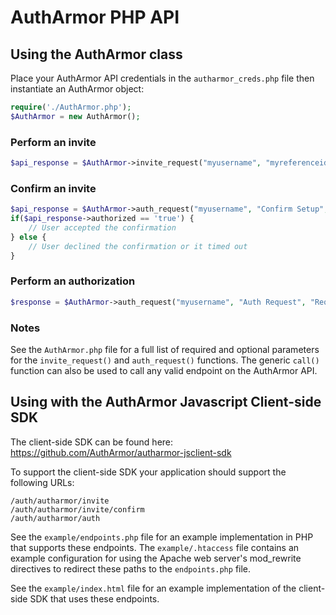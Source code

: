 # AuthArmor PHP API

## Using the AuthArmor class

Place your AuthArmor API credentials in the `autharmor_creds.php` file then instantiate an AuthArmor object:

```php
require('./AuthArmor.php');
$AuthArmor = new AuthArmor();
```

### Perform an invite

```php
$api_response = $AuthArmor->invite_request("myusername", "myreferenceid");
```

### Confirm an invite

```php
$api_response = $AuthArmor->auth_request("myusername", "Confirm Setup", "Please confirm setup has worked");
if($api_response->authorized == 'true') {
    // User accepted the confirmation
} else {
    // User declined the confirmation or it timed out
}
```

### Perform an authorization

```php
$response = $AuthArmor->auth_request("myusername", "Auth Request", "Requesting authorization for mysite.com");
```

### Notes

See the `AuthArmor.php` file for a full list of required and optional parameters for the `invite_request()` and `auth_request()` functions. The generic `call()` function can also be used to call any valid endpoint on the AuthArmor API.

## Using with the AuthArmor Javascript Client-side SDK

The client-side SDK can be found here:
https://github.com/AuthArmor/autharmor-jsclient-sdk

To support the client-side SDK your application should support the following URLs:

```
/auth/autharmor/invite
/auth/autharmor/invite/confirm
/auth/autharmor/auth
```

See the `example/endpoints.php` file for an example implementation in PHP that supports these endpoints. The `example/.htaccess` file contains an example configuration for using the Apache web server's mod_rewrite directives to redirect these paths to the `endpoints.php` file.

See the `example/index.html` file for an example implementation of the client-side SDK that uses these endpoints.

